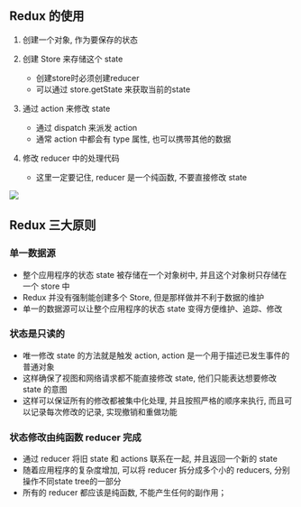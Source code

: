 
## Redux 的使用

1. 创建一个对象, 作为要保存的状态

2. 创建 Store 来存储这个 state
    - 创建store时必须创建reducer
    - 可以通过 store.getState 来获取当前的state

3. 通过 action 来修改 state

   - 通过 dispatch 来派发 action
   - 通常 action 中都会有 type 属性, 也可以携带其他的数据
   
4. 修改 reducer 中的处理代码

    - 这里一定要记住, reducer 是一个纯函数, 不要直接修改 state

![](https://redux.js.org/assets/images/ReduxDataFlowDiagram-49fa8c3968371d9ef6f2a1486bd40a26.gif)

## Redux 三大原则

### 单一数据源

- 整个应用程序的状态 state 被存储在一个对象树中, 并且这个对象树只存储在一个 store 中
- Redux 并没有强制能创建多个 Store, 但是那样做并不利于数据的维护
- 单一的数据源可以让整个应用程序的状态 state 变得方便维护、追踪、修改


### 状态是只读的

- 唯一修改 state 的方法就是触发 action, action 是一个用于描述已发生事件的普通对象
- 这样确保了视图和网络请求都不能直接修改 state, 他们只能表达想要修改 state 的意图
- 这样可以保证所有的修改都被集中化处理, 并且按照严格的顺序来执行, 而且可以记录每次修改的记录, 实现撤销和重做功能


### 状态修改由纯函数 reducer 完成

- 通过 reducer 将旧 state 和 actions 联系在一起, 并且返回一个新的 state
- 随着应用程序的复杂度增加, 可以将 reducer 拆分成多个小的 reducers, 分别操作不同state tree的一部分
- 所有的 reducer 都应该是纯函数, 不能产生任何的副作用；